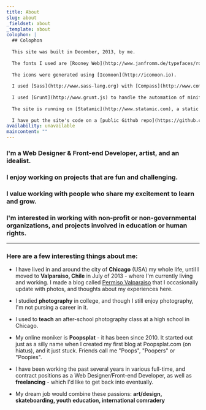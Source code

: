 ```yaml
---
title: About
slug: about
_fieldset: about
_template: about
colophon: |
  ## Colophon
  
  This site was built in December, 2013, by me.
  
  The fonts I used are [Rooney Web](http://www.janfromm.de/typefaces/rooney/web/) and [Europa](http://www.europatype.com/articledetail/17), and are hosted with [Typekit](https://typekit.com/).
  
  The icons were generated using [Icomoon](http://icomoon.io).
  
  I used [Sass](http://www.sass-lang.org) with [Compass](http://www.compass-style.org) to pre-process my css, and coded in [Sublime Text 3](http://www.sublimetext.com).
  
  I used [Grunt](http://www.grunt.js) to handle the automation of minifying and concatenating my js files, and image compression.
  
  The site is running on [Statamic](http://www.statamic.com), a static site generator.
  
  I have put the site's code on a [public Github repo](https://github.com/poopsplat/mattsoria), so feel free to take a look, and make suggestions.
availability: unavailable
maincontent: ""
---
```

### I'm a Web Designer & Front-end Developer, artist, and an **idealist**.
### I enjoy working on projects that are **fun** and **challenging**.
### I value working with people who share my excitement to **learn** and **grow**.
### I'm interested in working with **non-profit** or **non-governmental organizations**, and projects involved in **education** or **human rights**.

---
### Here are a few interesting things about me:

- I have lived in and around the city of **Chicago** (USA) my whole life, until I moved to **Valparaiso, Chile** in July of 2013 - where I'm currently living and working. I made a blog called [Permiso Valparaiso](http://permisovalparaiso.com) that I occasionally update with photos, and thoughts about my experiences here.

- I studied **photography** in college, and though I still enjoy photography, I'm not pursing a career in it.

- I used to **teach** an after-school photography class at a high school in Chicago.

- My online moniker is **Poopsplat** - it has been since 2010. It started out just as a silly name when I created my first blog at Poopsplat.com (on hiatus), and it just stuck. Friends call me "Poops", "Poopers" or "Poopies".

- I have been working the past several years in various full-time, and contract positions as a Web Designer/Front-end Developer, as well as **freelancing** - which I'd like to get back into eventually.

- My dream job would combine these passions: **art/design, skateboarding, youth education, international comradery**